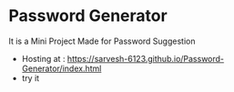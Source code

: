 # Password Generator
It is a Mini Project Made for Password Suggestion
- Hosting at : https://sarvesh-6123.github.io/Password-Generator/index.html
- try it
